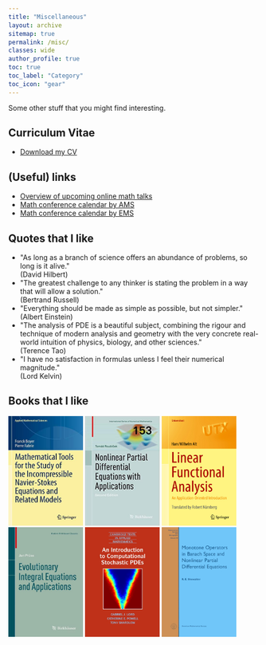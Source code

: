 ```yaml
---
title: "Miscellaneous"
layout: archive
sitemap: true
permalink: /misc/
classes: wide
author_profile: true
toc: true
toc_label: "Category"
toc_icon: "gear"
---
```


Some other stuff that you might find interesting.

## Curriculum Vitae
- [Download my CV](/assets/CV.pdf)


## (Useful) links
- [Overview of upcoming online math talks](https://researchseminars.org/)
- [Math conference calendar by AMS](https://www.ams.org/meetings/calendar/mathcal)
- [Math conference calendar by EMS](https://euromathsoc.org/events)

## Quotes that I like
- "As long as a branch of science offers an abundance of problems, so long is
it alive."  <br /> (David Hilbert)
- "The greatest challenge to any thinker is stating the problem in a way that
will allow a solution." <br /> (Bertrand Russell)
- "Everything should be made as simple as possible, but not simpler." <br /> (Albert Einstein)
- "The analysis of PDE is a beautiful subject, combining the rigour and technique of modern analysis and geometry with the very concrete real-world
intuition of physics, biology, and other sciences." <br /> (Terence Tao)
- "I have no satisfaction in formulas unless I feel their numerical magnitude." <br /> (Lord Kelvin)

## Books that I like
<p float="left">
<img src="/assets/images/boyer.jpeg" width="150" height="220" />    
<img src="/assets/images/roubicek.jpg" width="150" height="220"  />  
<img src="/assets/images/alt.jpeg" width="150" height="220"  />    
<img src="/assets/images/pruss.jpeg" width="150" height="220"  />    
<img src="/assets/images/lord.jpeg" width="150" height="220"   />    
<img src="/assets/images/showalter.png" width="150" height="220"  />    
  </p>



